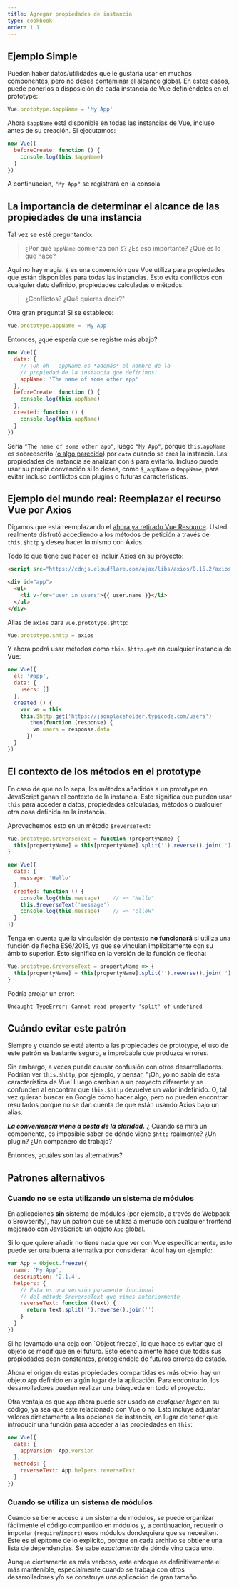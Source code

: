 ```yaml
---
title: Agregar propiedades de instancia
type: cookbook
order: 1.1
---
```


## Ejemplo Simple

Pueden haber datos/utilidades que le gustaría usar en muchos componentes, pero no desea [contaminar el alcance global](https://github.com/getify/You-Dont-Know-JS/blob/master/scope%20%26%20closures/ch3.md). En estos casos, puede ponerlos a disposición de cada instancia de Vue definiéndolos en el prototype:

``` js
Vue.prototype.$appName = 'My App'
```

Ahora `$appName` está disponible en todas las instancias de Vue, incluso antes de su creación. Si ejecutamos:

``` js
new Vue({
  beforeCreate: function () {
    console.log(this.$appName)
  }
})
```

A continuación, `"My App"` se registrará en la consola.

## La importancia de determinar el alcance de las propiedades de una instancia

Tal vez se esté preguntando:

> ¿Por qué `appName` comienza con `$`? ¿Es eso importante? ¿Qué es lo que hace?

Aquí no hay magia. `$` es una convención que Vue utiliza para propiedades que están disponibles para todas las instancias. Esto evita conflictos con cualquier dato definido, propiedades calculadas o métodos.

> ¿Conflictos? ¿Qué quieres decir?"

Otra gran pregunta! Si se establece:

``` js
Vue.prototype.appName = 'My App'
```

Entonces, ¿qué espería que se registre más abajo?

``` js
new Vue({
  data: {
    // ¡Uh oh - appName es *además* el nombre de la
    // propiedad de la instancia que definimos!
    appName: 'The name of some other app'
  },
  beforeCreate: function () {
    console.log(this.appName)
  },
  created: function () {
    console.log(this.appName)
  }
})
```

Sería `"The name of some other app"`, luego `"My App"`, porque `this.appName`  es sobreescrito ([o algo parecido](https://github.com/getify/You-Dont-Know-JS/blob/master/this%20%26%20object%20prototypes/ch5.md)) por `data` cuando se crea la instancia. Las propiedades de instancia se analizan con `$` para evitarlo. Incluso puede usar su propia convención si lo desea, como `$_appName` o `ΩappName`, para evitar incluso conflictos con plugins o futuras características.

## Ejemplo del mundo real: Reemplazar el recurso Vue por Axios

Digamos que está reemplazando el [ahora ya retirado Vue Resource](https://medium.com/the-vue-point/retiring-vue-resource-871a82880af4). Usted realmente disfrutó accediendo a los métodos de petición a través de `this.$http` y desea hacer lo mismo con Axios.

Todo lo que tiene que hacer es incluir Axios en su proyecto:

``` html
<script src="https://cdnjs.cloudflare.com/ajax/libs/axios/0.15.2/axios.js"></script>

<div id="app">
  <ul>
    <li v-for="user in users">{{ user.name }}</li>
  </ul>
</div>
```

Alias de `axios` para `Vue.prototype.$http`:

``` js
Vue.prototype.$http = axios
```

Y ahora podrá usar métodos como `this.$http.get` en cualquier instancia de Vue:

``` js
new Vue({
  el: '#app',
  data: {
    users: []
  },
  created () {
    var vm = this
    this.$http.get('https://jsonplaceholder.typicode.com/users')
      .then(function (response) {
        vm.users = response.data
      })
  }
})
```

## El contexto de los métodos en el prototype

En caso de que no lo sepa, los métodos añadidos a un prototype en JavaScript ganan el contexto de la instancia. Esto significa que pueden usar `this` para acceder a datos, propiedades calculadas, métodos o cualquier otra cosa definida en la instancia.

Aprovechemos esto en un método `$reverseText`:

``` js
Vue.prototype.$reverseText = function (propertyName) {
  this[propertyName] = this[propertyName].split('').reverse().join('')
}

new Vue({
  data: {
    message: 'Hello'
  },
  created: function () {
    console.log(this.message)    // => "Hello"
    this.$reverseText('message')
    console.log(this.message)    // => "olleH"
  }
})
```

Tenga en cuenta que la vinculación de contexto __no funcionará__ si utiliza una función de flecha ES6/2015, ya que se vinculan implícitamente con su ámbito superior. Esto significa en la versión de la función de flecha:

``` js
Vue.prototype.$reverseText = propertyName => {
  this[propertyName] = this[propertyName].split('').reverse().join('')
}
```

Podría arrojar un error:

``` log
Uncaught TypeError: Cannot read property 'split' of undefined
```

## Cuándo evitar este patrón

Siempre y cuando se esté atento a las propiedades de prototype, el uso de este patrón es bastante seguro, e improbable que produzca errores.

Sin embargo, a veces puede causar confusión con otros desarrolladores. Podrían ver `this.$http`, por ejemplo, y pensar, "¡Oh, yo no sabía de esta característica de Vue! Luego cambian a un proyecto diferente y se confunden al encontrar que `this.$http` devuelve un valor indefinido. O, tal vez quieran buscar en Google cómo hacer algo, pero no pueden encontrar resultados porque no se dan cuenta de que están usando Axios bajo un alias.

___La conveniencia viene a costa de la claridad.___ ¿ Cuando se mira un componente, es imposible saber de dónde viene `$http` realmente? ¿Un plugin? ¿Un compañero de trabajo?

Entonces, ¿cuáles son las alternativas?

## Patrones alternativos

### Cuando no se esta utilizando un sistema de módulos

En aplicaciones __sin__ sistema de módulos (por ejemplo, a través de Webpack o Browserify), hay un patrón que se utiliza a menudo con cualquier frontend mejorado con JavaScript: un objeto `App` global.

Si lo que quiere añadir no tiene nada que ver con Vue específicamente, esto puede ser una buena alternativa por considerar. Aquí hay un ejemplo:

``` js
var App = Object.freeze({
  name: 'My App',
  description: '2.1.4',
  helpers: {
    // Esta es una versión puramente funcional
    // del método $reverseText que vimos anteriormente
    reverseText: function (text) {
      return text.split('').reverse().join('')
    }
  }
})
```

<p class="tip">Si ha levantado una ceja con `Object.freeze`, lo que hace es evitar que el objeto se modifique en el futuro. Esto esencialmente hace que todas sus propiedades sean constantes, protegiéndole de futuros errores de estado.</p>

Ahora el origen de estas propiedades compartidas es más obvio: hay un objeto `App` definido en algún lugar de la aplicación. Para encontrarlo, los desarrolladores pueden realizar una búsqueda en todo el proyecto.

Otra ventaja es que `App` ahora puede ser usado _en cualquier lugar_ en su código, ya sea que esté relacionado con Vue o no. Esto incluye adjuntar valores directamente a las opciones de instancia, en lugar de tener que introducir una función para acceder a las propiedades en `this`:

``` js
new Vue({
  data: {
    appVersion: App.version
  },
  methods: {
    reverseText: App.helpers.reverseText
  }
})
```

### Cuando se utiliza un sistema de módulos

Cuando se tiene acceso a un sistema de módulos, se puede organizar fácilmente el código compartido en módulos y, a continuación, requerir o importar (`require`/`import`) esos módulos dondequiera que se necesiten. Este es el epítome de lo explícito, porque en cada archivo se obtiene una lista de dependencias. Se sabe _exactamente_ de dónde vino cada uno.

Aunque ciertamente es más verboso, este enfoque es definitivamente el más mantenible, especialmente cuando se trabaja con otros desarrolladores y/o se construye una aplicación de gran tamaño.
